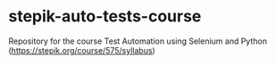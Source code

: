 # stepik-auto-tests-course



Repository for the course Test Automation using Selenium and Python (https://stepik.org/course/575/syllabus)
